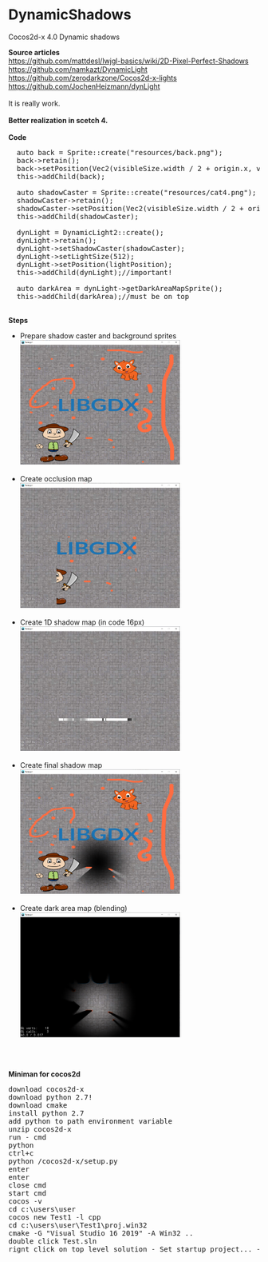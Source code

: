 # DynamicShadows
Cocos2d-x 4.0 Dynamic shadows

<b>Source articles</b><br>
https://github.com/mattdesl/lwjgl-basics/wiki/2D-Pixel-Perfect-Shadows<br>
https://github.com/namkazt/DynamicLight<br>
https://github.com/zerodarkzone/Cocos2d-x-lights<br>
https://github.com/JochenHeizmann/dynLight<br>
<br>
It is really work.<br><br>
<b>Better realization in scetch 4.</b><br><br>
<b>Code</b>
<pre>
  auto back = Sprite::create("resources/back.png");
  back->retain();
  back->setPosition(Vec2(visibleSize.width / 2 + origin.x, visibleSize.height / 2 + origin.y));
  this->addChild(back);

  auto shadowCaster = Sprite::create("resources/cat4.png");
  shadowCaster->retain();
  shadowCaster->setPosition(Vec2(visibleSize.width / 2 + origin.x, visibleSize.height / 2 + origin.y));
  this->addChild(shadowCaster);

  dynLight = DynamicLight2::create();
  dynLight->retain();
  dynLight->setShadowCaster(shadowCaster);
  dynLight->setLightSize(512);
  dynLight->setPosition(lightPosition);
  this->addChild(dynLight);//important!

  auto darkArea = dynLight->getDarkAreaMapSprite();
  this->addChild(darkArea);//must be on top
</pre>

<br>
<b>Steps</b><br>
<ul>
  <li>
    Prepare shadow caster and background sprites<br>
    <img src='Explain/step1.png' width='320'><br><br>
  </li>
  <li>
    Create occlusion map<br>
    <img src='Explain/step2.png' width='320'><br><br>
  </li>
  <li>
    Create 1D shadow map (in code 16px)<br>
    <img src='Explain/step3.png' width='320'><br><br>
  </li>
  <li>
    Create final shadow map<br>
    <img src='Explain/step4.png' width='320'><br><br>
  </li>
  <li>
    Create dark area map (blending)<br>
    <img src='Explain/step5.png' width='320'><br><br>
  </li>
</ul>
<br>

<b>Miniman for cocos2d</b>
<pre>
download cocos2d-x
download python 2.7!
download cmake
install python 2.7
add python to path environment variable
unzip cocos2d-x
run - cmd
python
ctrl+c
python /cocos2d-x/setup.py
enter
enter
close cmd
start cmd
cocos -v
cd c:\users\user
cocos new Test1 -l cpp
cd c:\users\user\Test1\proj.win32
cmake -G "Visual Studio 16 2019" -A Win32 ..
double click Test.sln
rignt click on top level solution - Set startup project... - select Test1
</pre>
